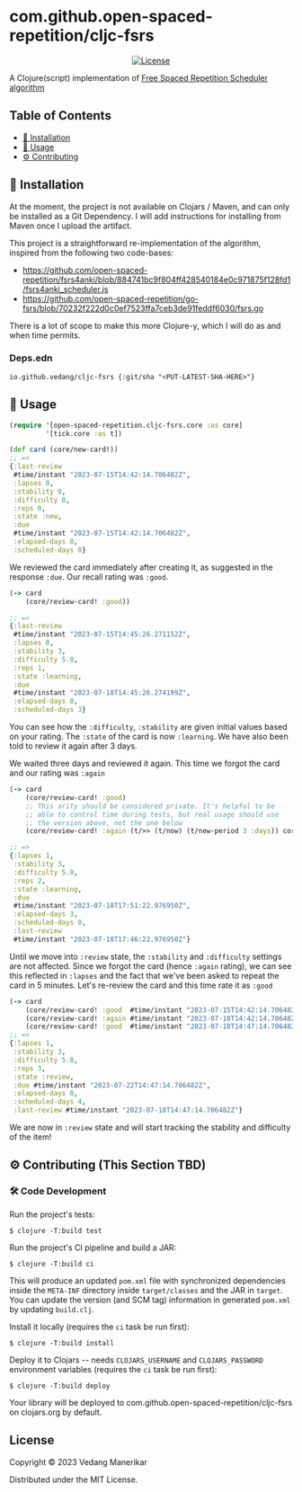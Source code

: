 # com.github.open-spaced-repetition/cljc-fsrs
<p align="center">
  <a href="https://github.com/open-spaced-repetition/cljc-fsrs/blob/main/LICENSE"><img src="https://img.shields.io/badge/license-MIT-informational" alt="License"></a>
</p>

A Clojure(script) implementation of [Free Spaced Repetition Scheduler algorithm](https://github.com/open-spaced-repetition/free-spaced-repetition-scheduler)

## Table of Contents

- [🔧 Installation](#-installation)
- [🚀 Usage](#-usage)
- [⚙️ Contributing](#️-contributing)

## 🔧 Installation

At the moment, the project is not available on Clojars / Maven, and can only be installed as a Git Dependency. I will add instructions for installing from Maven once I upload the artifact.

This project is a straightforward re-implementation of the algorithm, inspired from the following two code-bases:
- https://github.com/open-spaced-repetition/fsrs4anki/blob/884741bc9f804ff428540184e0c971875f128fd1/fsrs4anki_scheduler.js
- https://github.com/open-spaced-repetition/go-fsrs/blob/70232f222d0c0ef7523ffa7ceb3de91feddf6030/fsrs.go

There is a lot of scope to make this more Clojure-y, which I will do as and when time permits.

### Deps.edn
```edn
io.github.vedang/cljc-fsrs {:git/sha "<PUT-LATEST-SHA-HERE>"}
```

## 🚀 Usage

```clojure
(require '[open-spaced-repetition.cljc-fsrs.core :as core]
         '[tick.core :as t])

(def card (core/new-card!))
;; =>
{:last-review
 #time/instant "2023-07-15T14:42:14.706482Z",
 :lapses 0,
 :stability 0,
 :difficulty 0,
 :reps 0,
 :state :new,
 :due
 #time/instant "2023-07-15T14:42:14.706482Z",
 :elapsed-days 0,
 :scheduled-days 0}
```

We reviewed the card immediately after creating it, as suggested in the response `:due`. Our recall rating was `:good`.

```clojure
(-> card
    (core/review-card! :good))

;; =>
{:last-review
 #time/instant "2023-07-15T14:45:26.271152Z",
 :lapses 0,
 :stability 3,
 :difficulty 5.0,
 :reps 1,
 :state :learning,
 :due
 #time/instant "2023-07-18T14:45:26.274199Z",
 :elapsed-days 0,
 :scheduled-days 3}
```

You can see how the `:difficulty`, `:stability` are given initial values based on your rating. The `:state` of the card is now `:learning`. We have also been told to review it again after 3 days.

We waited three days and reviewed it again. This time we forgot the card and our rating was `:again`
```clojure
(-> card
    (core/review-card! :good)
    ;; This arity should be considered private. It's helpful to be
    ;; able to control time during tests, but real usage should use
    ;; the version above, not the one below
    (core/review-card! :again (t/>> (t/now) (t/new-period 3 :days)) core/default-params))

;; =>
{:lapses 1,
 :stability 3,
 :difficulty 5.0,
 :reps 2,
 :state :learning,
 :due
 #time/instant "2023-07-18T17:51:22.976950Z",
 :elapsed-days 3,
 :scheduled-days 0,
 :last-review
 #time/instant "2023-07-18T17:46:22.976950Z"}
```

Until we move into `:review` state, the `:stability` and `:difficulty` settings are not affected. Since we forgot the card (hence `:again` rating), we can see this reflected in `:lapses` and the fact that we've been asked to repeat the card in 5 minutes. Let's re-review the card and this time rate it as `:good`

```clojure
(-> card
    (core/review-card! :good  #time/instant "2023-07-15T14:42:14.706482Z" core/default-params)
    (core/review-card! :again #time/instant "2023-07-18T14:42:14.706482Z" core/default-params)
    (core/review-card! :good  #time/instant "2023-07-18T14:47:14.706482Z" core/default-params))
;; =>
{:lapses 1,
 :stability 3,
 :difficulty 5.0,
 :reps 3,
 :state :review,
 :due #time/instant "2023-07-22T14:47:14.706482Z",
 :elapsed-days 0,
 :scheduled-days 4,
 :last-review #time/instant "2023-07-18T14:47:14.706482Z"}
```

We are now in `:review` state and will start tracking the stability and difficulty of the item!

## ⚙️ Contributing (This Section TBD)
### 🛠 Code Development

Run the project's tests:

    $ clojure -T:build test

Run the project's CI pipeline and build a JAR:

    $ clojure -T:build ci

This will produce an updated `pom.xml` file with synchronized dependencies inside the `META-INF`
directory inside `target/classes` and the JAR in `target`. You can update the version (and SCM tag)
information in generated `pom.xml` by updating `build.clj`.

Install it locally (requires the `ci` task be run first):

    $ clojure -T:build install

Deploy it to Clojars -- needs `CLOJARS_USERNAME` and `CLOJARS_PASSWORD` environment
variables (requires the `ci` task be run first):

    $ clojure -T:build deploy

Your library will be deployed to com.github.open-spaced-repetition/cljc-fsrs on clojars.org by default.

## License

Copyright © 2023 Vedang Manerikar

Distributed under the MIT License.
